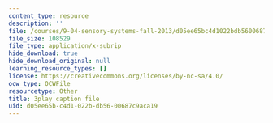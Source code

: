 ```yaml
---
content_type: resource
description: ''
file: /courses/9-04-sensory-systems-fall-2013/d05ee65bc4d1022bdb5600687c9aca19_jdiy_lV2xno.srt
file_size: 108529
file_type: application/x-subrip
hide_download: true
hide_download_original: null
learning_resource_types: []
license: https://creativecommons.org/licenses/by-nc-sa/4.0/
ocw_type: OCWFile
resourcetype: Other
title: 3play caption file
uid: d05ee65b-c4d1-022b-db56-00687c9aca19
---
```

